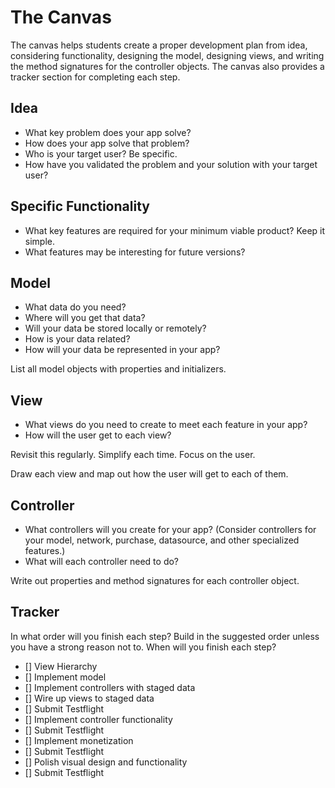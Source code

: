 # The Canvas

The canvas helps students create a proper development plan from idea, considering functionality, designing the model, designing views, and writing the method signatures for the controller objects. The canvas also provides a tracker section for completing each step.

## Idea

* What key problem does your app solve? 
* How does your app solve that problem? 
* Who is your target user? Be specific. 
* How have you validated the problem and your solution with your target user? 

## Specific Functionality

* What key features are required for your minimum viable product? Keep it simple. 
* What features may be interesting for future versions? 

## Model

* What data do you need? 
* Where will you get that data? 
* Will your data be stored locally or remotely? 
* How is your data related? 
* How will your data be represented in your app? 

List all model objects with properties and initializers.

## View

* What views do you need to create to meet each feature in your app? 
* How will the user get to each view? 

Revisit this regularly. Simplify each time. Focus on the user.

Draw each view and map out how the user will get to each of them.

## Controller

* What controllers will you create for your app? (Consider controllers for your model, network, purchase, datasource, and other specialized  features.)
* What will each controller need to do?  

Write out properties and method signatures for each controller object.

## Tracker

In what order will you finish each step? Build in the suggested order unless you have a strong reason not to.
When will you finish each step?

* [] View Hierarchy 
* [] Implement model 
* [] Implement controllers with staged data 
* [] Wire up views to staged data 
* [] Submit Testflight 
* [] Implement controller functionality 
* [] Submit Testflight 
* [] Implement monetization 
* [] Submit Testflight 
* [] Polish visual design and functionality 
* [] Submit Testflight 
